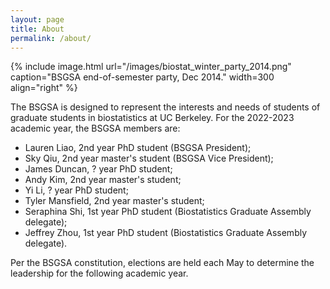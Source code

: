 ```yaml
---
layout: page
title: About
permalink: /about/
---
```


{% include image.html url="/images/biostat_winter_party_2014.png" caption="BSGSA end-of-semester party, Dec 2014." width=300 align="right" %}

The BSGSA is designed to represent the interests and needs of students of graduate students in biostatistics at UC Berkeley. For the 2022-2023 academic year, the BSGSA members are:

* Lauren Liao, 2nd year PhD student (BSGSA President);
* Sky Qiu, 2nd year master's student (BSGSA Vice President);
* James Duncan, ? year PhD student;
* Andy Kim, 2nd year master's student;
* Yi Li, ? year PhD student;
* Tyler Mansfield, 2nd year master's student;
* Seraphina Shi, 1st year PhD student (Biostatistics Graduate Assembly delegate);
* Jeffrey Zhou, 1st year PhD student (Biostatistics Graduate Assembly delegate).

Per the BSGSA constitution, elections are held each May to determine the leadership for the following academic year.
